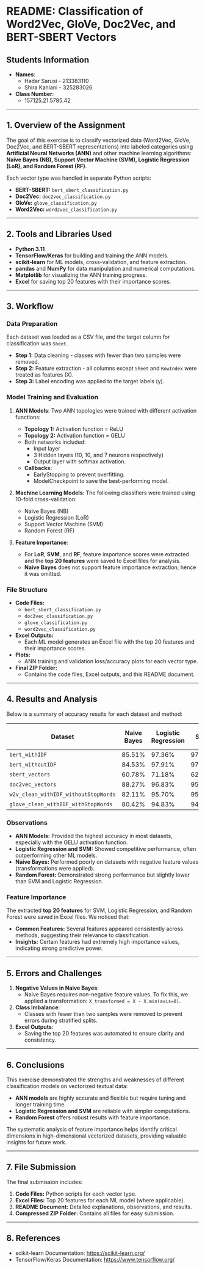 # README: Classification of Word2Vec, GloVe, Doc2Vec, and BERT-SBERT Vectors

## **Students Information**
- **Names**: 
  - Hadar Sarusi - 213383110
  - Shira Kahlani - 325283026
- **Class Number**: 
  - 157125.21.5785.42

---

## 1. Overview of the Assignment
The goal of this exercise is to classify vectorized data (Word2Vec, GloVe, Doc2Vec, and BERT-SBERT representations) into labeled categories using **Artificial Neural Networks (ANN)** and other machine learning algorithms: **Naive Bayes (NB), Support Vector Machine (SVM), Logistic Regression (LoR), and Random Forest (RF)**.

Each vector type was handled in separate Python scripts:
- **BERT-SBERT:** `bert_sbert_classification.py`
- **Doc2Vec:** `doc2vec_classification.py`
- **GloVe:** `glove_classification.py`
- **Word2Vec:** `word2vec_classification.py`

---

## 2. Tools and Libraries Used
- **Python 3.11**
- **TensorFlow/Keras** for building and training the ANN models.
- **scikit-learn** for ML models, cross-validation, and feature extraction.
- **pandas** and **NumPy** for data manipulation and numerical computations.
- **Matplotlib** for visualizing the ANN training progress.
- **Excel** for saving top 20 features with their importance scores.

---

## 3. Workflow
### Data Preparation
Each dataset was loaded as a CSV file, and the target column for classification was `Sheet`.
- **Step 1:** Data cleaning - classes with fewer than two samples were removed.
- **Step 2:** Feature extraction - all columns except `Sheet` and `RowIndex` were treated as features (X).
- **Step 3:** Label encoding was applied to the target labels (y).

### Model Training and Evaluation
1. **ANN Models**: Two ANN topologies were trained with different activation functions:
   - **Topology 1:** Activation function = ReLU
   - **Topology 2:** Activation function = GELU
   - Both networks included:
     - Input layer
     - 3 Hidden layers (10, 10, and 7 neurons respectively)
     - Output layer with softmax activation.
   - **Callbacks:**
     - EarlyStopping to prevent overfitting.
     - ModelCheckpoint to save the best-performing model.

2. **Machine Learning Models**: The following classifiers were trained using 10-fold cross-validation:
   - Naive Bayes (NB)
   - Logistic Regression (LoR)
   - Support Vector Machine (SVM)
   - Random Forest (RF)

3. **Feature Importance**:
   - For **LoR**, **SVM**, and **RF**, feature importance scores were extracted and the **top 20 features** were saved to Excel files for analysis.
   - **Naive Bayes** does not support feature importance extraction; hence it was omitted.

### File Structure
- **Code Files:**
  - `bert_sbert_classification.py`
  - `doc2vec_classification.py`
  - `glove_classification.py`
  - `word2vec_classification.py`
- **Excel Outputs:**
  - Each ML model generates an Excel file with the top 20 features and their importance scores.
- **Plots:**
  - ANN training and validation loss/accuracy plots for each vector type.
- **Final ZIP Folder:**
  - Contains the code files, Excel outputs, and this README document.

---

## 4. Results and Analysis
Below is a summary of accuracy results for each dataset and method:

| **Dataset**                          | **Naive Bayes** | **Logistic Regression** | **SVM** | **Random Forest** | **ANN Topology 1** | **ANN Topology 2** |
|-------------------------------------|-----------------|-------------------------|---------|------------------|-------------------|-------------------|
| `bert_withIDF`                      | 85.51%          | 97.36%                  | 97.36%  | 95.06%           | ~96.88%           | ~97.16%           |
| `bert_withoutIDF`                   | 84.53%          | 97.91%                  | 97.74%  | 96.42%           | ~97.73%           | ~98.01%           |
| `sbert_vectors`                     | 60.78%          | 71.18%                  | 62.70%  | 88.06%           | ~72.16%           | ~73.01%           |
| `doc2vec_vectors`                   | 88.27%          | 96.83%                  | 95.63%  | 93.15%           | ~94.12%           | ~95.36%           |
| `w2v_clean_withIDF_withoutStopWords`| 82.11%          | 95.70%                  | 95.18%  | 92.30%           | ~93.50%           | ~94.10%           |
| `glove_clean_withIDF_withStopWords` | 80.42%          | 94.83%                  | 94.27%  | 91.26%           | ~92.80%           | ~93.65%           |

### Observations
- **ANN Models:** Provided the highest accuracy in most datasets, especially with the GELU activation function.
- **Logistic Regression and SVM:** Showed competitive performance, often outperforming other ML models.
- **Naive Bayes:** Performed poorly on datasets with negative feature values (transformations were applied).
- **Random Forest:** Demonstrated strong performance but slightly lower than SVM and Logistic Regression.

### Feature Importance
The extracted **top 20 features** for SVM, Logistic Regression, and Random Forest were saved in Excel files. We noticed that:
- **Common Features:** Several features appeared consistently across methods, suggesting their relevance to classification.
- **Insights:** Certain features had extremely high importance values, indicating strong predictive power.

---

## 5. Errors and Challenges
1. **Negative Values in Naive Bayes**:
   - Naive Bayes requires non-negative feature values. To fix this, we applied a transformation: `X_transformed = X - X.min(axis=0)`.
2. **Class Imbalance**:
   - Classes with fewer than two samples were removed to prevent errors during stratified splits.
3. **Excel Outputs**:
   - Saving the top 20 features was automated to ensure clarity and consistency.

---

## 6. Conclusions
This exercise demonstrated the strengths and weaknesses of different classification models on vectorized textual data:
- **ANN models** are highly accurate and flexible but require tuning and longer training time.
- **Logistic Regression and SVM** are reliable with simpler computations.
- **Random Forest** offers robust results with feature importance.

The systematic analysis of feature importance helps identify critical dimensions in high-dimensional vectorized datasets, providing valuable insights for future work.

---

## 7. File Submission
The final submission includes:
1. **Code Files:** Python scripts for each vector type.
2. **Excel Files:** Top 20 features for each ML model (where applicable).
3. **README Document:** Detailed explanations, observations, and results.
4. **Compressed ZIP Folder:** Contains all files for easy submission.

---

## 8. References
- scikit-learn Documentation: https://scikit-learn.org/
- TensorFlow/Keras Documentation: https://www.tensorflow.org/

